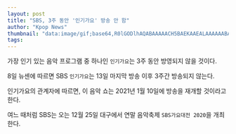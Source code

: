 ```yaml
---
layout: post
title: "SBS, 3주 동안 '인기가요' 방송 안 함"
author: "Kpop News"
thumbnail: "data:image/gif;base64,R0lGODlhAQABAAAAACH5BAEKAAEALAAAAAABAAEAAAICTAEAOw=="
tags: 
---
```



가장 인기 있는 음악 프로그램 중 하나인 `인기가요`는 3주 동안 방영되지 않을 것이다.

8일 뉴센에 따르면 SBS `인기가요`는 13일 마지막 방송 이후 3주간 방송되지 않는다.

인기가요의 관계자에 따르면, 이 음악 쇼는 2021년 1월 10일에 방송을 재개할 것이라고 한다.

여느 때처럼 SBS는 오는 12월 25일 대구에서 연말 음악축제 `SBS가요대전 2020`을 개최한다.